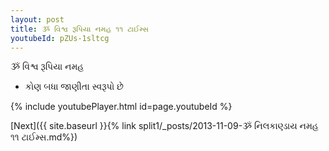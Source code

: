 ```yaml
---
layout: post
title: ૐ વિશ્વ રૂપિયા નમહ ૧૧ ટાઈમ્સ
youtubeId: pZUs-1sltcg
---
```

 
 
 ૐ વિશ્વ રૂપિયા નમહ  
 
 -  કોણ બધા જાણીતા સ્વરૂપો છે 
 
  
 
  
 
 
 
 
 
 


{% include youtubePlayer.html id=page.youtubeId %}
 
[Next]({{ site.baseurl }}{% link  split1/_posts/2013-11-09-ૐ નિલકાણ્ડાય નમહ ૧૧ ટાઈમ્સ.md%})
 
